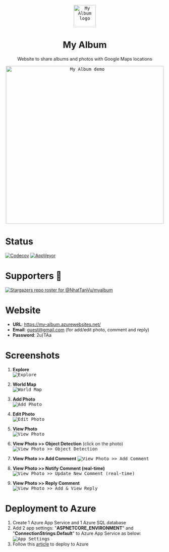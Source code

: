<p align="center"><a href="https://github.com/NhatTanVu/myalbum"><kbd><img src="https://github.com/NhatTanVu/myalbum/raw/master/MyAlbum.WebSPA/wwwroot/logo.jpg" alt="My Album logo" width="70"/></kbd></a></p>
<h1 align="center">My Album</h1>
<p align="center">Website to share albums and photos with Google Maps locations</p>

<p align="center"><a href="https://my-album.azurewebsites.net/"><kbd><img src="https://github.com/NhatTanVu/myalbum/raw/master/_screenshots/explore.JPG" alt="My Album demo" width="500"/></kbd></a></p>

# Status
[![Codecov](https://codecov.io/gh/NhatTanVu/myalbum/branch/master/graph/badge.svg)](https://codecov.io/gh/NhatTanVu/myalbum)
[![AppVeyor](https://ci.appveyor.com/api/projects/status/4b7m4xj6fu82xtgn/branch/master?svg=true)](https://ci.appveyor.com/project/NhatTanVu/myalbum/branch/master)

# Supporters :clap:
[![Stargazers repo roster for @NhatTanVu/myalbum](https://reporoster.com/stars/NhatTanVu/myalbum)](https://github.com/NhatTanVu/myalbum/stargazers)
# Website
* **URL**: https://my-album.azurewebsites.net/
* **Email**: guest@gmail.com (for add/edit photo, comment and reply)
* **Password**: 2u)TAa
# Screenshots
1. **Explore**\
<kbd>![Explore](https://raw.githubusercontent.com/NhatTanVu/myalbum/master/_screenshots/explore.JPG?raw=true)</kbd>

2. **World Map**\
<kbd>![World Map](https://raw.githubusercontent.com/NhatTanVu/myalbum/master/_screenshots/world_map.jpg?raw=true)</kbd>

3. **Add Photo**\
<kbd>![Add Photo](https://raw.githubusercontent.com/NhatTanVu/myalbum/master/_screenshots/add_photo.jpg?raw=true)</kbd>

4. **Edit Photo**\
<kbd>![Edit Photo](https://raw.githubusercontent.com/NhatTanVu/myalbum/master/_screenshots/edit_photo.jpg?raw=true)</kbd>

5. **View Photo**\
<kbd>![View Photo](https://raw.githubusercontent.com/NhatTanVu/myalbum/master/_screenshots/view_photo.JPG?raw=true)</kbd>

6. **View Photo >> Object Detection** (click on the photo)
<kbd>![View Photo >> Object Detection](https://raw.githubusercontent.com/NhatTanVu/myalbum/master/_screenshots/view_photo_object_detection.JPG?raw=true)</kbd>

7. **View Photo >> Add Comment**
<kbd>![View Photo >> Add Comment](https://raw.githubusercontent.com/NhatTanVu/myalbum/master/_screenshots/add_comment.JPG?raw=true)</kbd>

8. **View Photo >> Notify Comment (real-time)**
<kbd>![View Photo >> Update New Comment (real-time)](https://raw.githubusercontent.com/NhatTanVu/myalbum/master/_screenshots/notify_comment.jpg?raw=true)</kbd>

9. **View Photo >> Reply Comment**
<kbd>![View Photo >> Add & View Reply](https://raw.githubusercontent.com/NhatTanVu/myalbum/master/_screenshots/reply_comment.jpg?raw=true)</kbd>
# Deployment to Azure
1. Create 1 Azure App Service and 1 Azure SQL database
2. Add 2 app settings: "**ASPNETCORE_ENVIRONMENT**" and "**ConnectionStrings:Default**" to Azure App Service as below:
<kbd>![App Settings](https://raw.githubusercontent.com/NhatTanVu/vega/master/_screenshots/Add%20App%20Settings.PNG)</kbd>
3. Follow this [article](https://docs.microsoft.com/en-us/aspnet/core/tutorials/publish-to-azure-webapp-using-vscode?view=aspnetcore-3.1) to deploy to Azure
